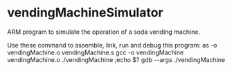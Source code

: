 # vendingMachineSimulator
ARM program to simulate the operation of a soda vending machine.

Use these command to assemble, link, run and debug this program:
    as -o vendingMachine.o vendingMachine.s
    gcc -o vendingMachine vendingMachine.o
    ./vendingMachine ;echo $?
    gdb --args ./vendingMachine
